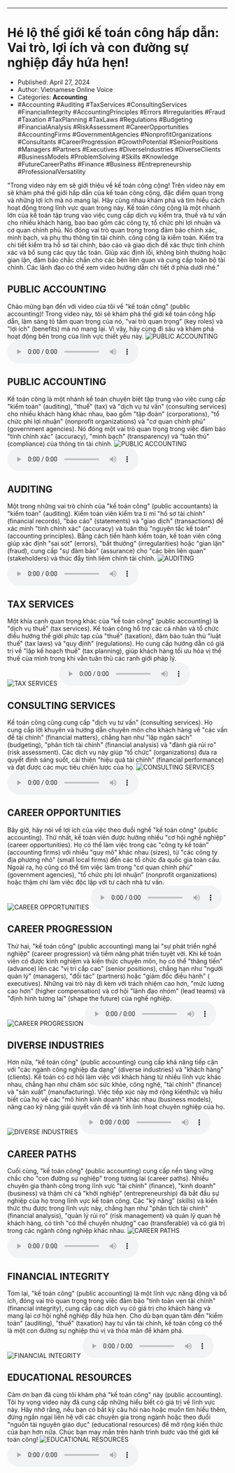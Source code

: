 
---

# Hé lộ thế giới kế toán công hấp dẫn: Vai trò, lợi ích và con đường sự nghiệp đầy hứa hẹn!

- Published: April 27, 2024
- Author: Vietnamese Online Voice
- Categories: **Accounting**
- #Accounting #Auditing #TaxServices #ConsultingServices #FinancialIntegrity #AccountingPrinciples #Errors #Irregularities #Fraud #Taxation #TaxPlanning #TaxLaws #Regulations #Budgeting #FinancialAnalysis #RiskAssessment #CareerOpportunities #AccountingFirms #GovernmentAgencies #NonprofitOrganizations #Consultants #CareerProgression #GrowthPotential #SeniorPositions #Managers #Partners #Executives #DiverseIndustries #DiverseClients #BusinessModels #ProblemSolving #Skills #Knowledge #FutureCareerPaths #Finance #Business #Entrepreneurship #ProfessionalVersatility

"Trong video này em sẽ giới thiệu về kế toán công cộng! Trên video này em sẽ khám phá thế giới hấp dẫn của kế toán công cộng, đặc điểm quan trọng và những lợi ích mà nó mang lại. Hãy cùng nhau khám phá và tìm hiểu cách hoạt động trong lĩnh vực quan trọng này. Kế toán công cộng là một nhánh lớn của kế toán tập trung vào việc cung cấp dịch vụ kiểm tra, thuế và tư vấn cho nhiều khách hàng, bao bao gồm các công ty, tổ chức phi lợi nhuận và cơ quan chính phủ. Nó đóng vai trò quan trọng trong đảm bảo chính xác, minh bạch, và phụ thu thông tin tài chính. công cộng là kiểm toán. Kiểm tra chi tiết kiểm tra hồ sơ tài chính, báo cáo và giao dịch để xác thực tính chính xác và bổ sung các quy tắc toán. Giúp xác định lỗi, không bình thường hoặc gian lận, đảm bảo chắc chắn cho các bên liên quan và cung cấp toàn bộ tài chính. Các lãnh đạo có thể xem video hướng dẫn chi tiết ở phía dưới nhé."


## PUBLIC ACCOUNTING

Chào mừng bạn đến với video của tôi về "kế toán công" (public accounting)! Trong video này, tôi sẽ khám phá thế giới kế toán công hấp dẫn, làm sáng tỏ tầm quan trọng của nó, "vai trò quan trọng" (key roles) và "lợi ích" (benefits) mà nó mang lại. Vì vậy, hãy cùng đi sâu và khám phá hoạt động bên trong của lĩnh vực thiết yếu này.
![PUBLIC ACCOUNTING](https://http-archiver-apis-production-80.schnworks.com/storage/images/transitions/2024-04-27/transition--12171438093-Montserrat-SemiBold-283593.jpg)
<audio controls>
    <source src="https://http-archiver-apis-production-80.schnworks.com/storage/audio/file-32601374016.mp3" type="audio/mpeg">
</audio>



## PUBLIC ACCOUNTING

Kế toán công là một nhánh kế toán chuyên biệt tập trung vào việc cung cấp "kiểm toán" (auditing), "thuế" (tax) và "dịch vụ tư vấn" (consulting services) cho nhiều khách hàng khác nhau, bao gồm "tập đoàn" (corporations), "tổ chức phi lợi nhuận" (nonprofit organizations) và "cơ quan chính phủ" (government agencies). Nó đóng một vai trò quan trọng trong việc đảm bảo "tính chính xác" (accuracy), "minh bạch" (transparency) và "tuân thủ" (compliance) của thông tin tài chính.
![PUBLIC ACCOUNTING](https://http-archiver-apis-production-80.schnworks.com/storage/images/transitions/2024-04-27/transition-34702605436-Montserrat-SemiBold-303F9F.jpg)
<audio controls>
    <source src="https://http-archiver-apis-production-80.schnworks.com/storage/audio/file-14981419308.mp3" type="audio/mpeg">
</audio>



## AUDITING

Một trong những vai trò chính của "kế toán công" (public accountants) là "kiểm toán" (auditing). Kiểm toán viên kiểm tra tỉ mỉ "hồ sơ tài chính" (financial records), "báo cáo" (statements) và "giao dịch" (transactions) để xác minh "tính chính xác" (accuracy) và tuân thủ "nguyên tắc kế toán" (accounting principles). Bằng cách tiến hành kiểm toán, kế toán viên công giúp xác định "sai sót" (errors), "bất thường" (irregularities) hoặc "gian lận" (fraud), cung cấp "sự đảm bảo" (assurance) cho "các bên liên quan" (stakeholders) và thúc đẩy tính liêm chính tài chính.
![AUDITING](https://http-archiver-apis-production-80.schnworks.com/storage/images/transitions/2024-04-27/transition-16147575570-Montserrat-Regular-1A237E.jpg)
<audio controls>
    <source src="https://http-archiver-apis-production-80.schnworks.com/storage/audio/file-5342756028.mp3" type="audio/mpeg">
</audio>



## TAX SERVICES

Một khía cạnh quan trọng khác của "kế toán công" (public accounting) là "dịch vụ thuế" (tax services). Kế toán công hỗ trợ các cá nhân và tổ chức điều hướng thế giới phức tạp của "thuế" (taxation), đảm bảo tuân thủ "luật thuế" (tax laws) và "quy định" (regulations). Họ cung cấp hướng dẫn có giá trị về "lập kế hoạch thuế" (tax planning), giúp khách hàng tối ưu hóa vị thế thuế của mình trong khi vẫn tuân thủ các ranh giới pháp lý.
![TAX SERVICES](https://http-archiver-apis-production-80.schnworks.com/storage/images/transitions/2024-04-27/transition-7053578382-Montserrat-Medium-4A148C.jpg)
<audio controls>
    <source src="https://http-archiver-apis-production-80.schnworks.com/storage/audio/file-28463259952.mp3" type="audio/mpeg">
</audio>



## CONSULTING SERVICES

Kế toán công cũng cung cấp "dịch vụ tư vấn" (consulting services). Họ cung cấp lời khuyên và hướng dẫn chuyên môn cho khách hàng về "các vấn đề tài chính" (financial matters), chẳng hạn như "lập ngân sách" (budgeting), "phân tích tài chính" (financial analysis) và "đánh giá rủi ro" (risk assessment). Các dịch vụ này giúp "tổ chức" (organizations) đưa ra quyết định sáng suốt, cải thiện "hiệu quả tài chính" (financial performance) và đạt được các mục tiêu chiến lược của họ.
![CONSULTING SERVICES](https://http-archiver-apis-production-80.schnworks.com/storage/images/transitions/2024-04-27/transition-20369350626-Montserrat-Regular-283593.jpg)
<audio controls>
    <source src="https://http-archiver-apis-production-80.schnworks.com/storage/audio/file-2328380845.mp3" type="audio/mpeg">
</audio>



## CAREER OPPORTUNITIES

Bây giờ, hãy nói về lợi ích của việc theo đuổi nghề "kế toán công" (public accounting). Thứ nhất, kế toán viên được hưởng nhiều "cơ hội nghề nghiệp" (career opportunities). Họ có thể làm việc trong các "công ty kế toán" (accounting firms) với nhiều "quy mô" khác nhau (sizes), từ "các công ty địa phương nhỏ" (small local firms) đến các tổ chức đa quốc gia toàn cầu. Ngoài ra, họ cũng có thể tìm việc làm trong "cơ quan chính phủ" (government agencies), "tổ chức phi lợi nhuận" (nonprofit organizations) hoặc thậm chí làm việc độc lập với tư cách nhà tư vấn.
![CAREER OPPORTUNITIES](https://http-archiver-apis-production-80.schnworks.com/storage/images/transitions/2024-04-27/transition-41487357630-Montserrat-SemiBold-1A237E.jpg)
<audio controls>
    <source src="https://http-archiver-apis-production-80.schnworks.com/storage/audio/file-26054585169.mp3" type="audio/mpeg">
</audio>



## CAREER PROGRESSION

Thứ hai, "kế toán công" (public accounting) mang lại "sự phát triển nghề nghiệp" (career progression) và tiềm năng phát triển tuyệt vời. Khi kế toán viên có được kinh nghiệm và kiến ​​thức chuyên môn, họ có thể "thăng tiến" (advance) lên các "vị trí cấp cao" (senior positions), chẳng hạn như "người quản lý" (managers), "đối tác" (partners) hoặc "giám đốc điều hành" ( executives). Những vai trò này đi kèm với trách nhiệm cao hơn, "mức lương cao hơn" (higher compensation) và cơ hội "lãnh đạo nhóm" (lead teams) và "định hình tương lai" (shape the future) của nghề nghiệp.
![CAREER PROGRESSION](https://http-archiver-apis-production-80.schnworks.com/storage/images/transitions/2024-04-27/transition--8691213313-Montserrat-Regular-1A237E.jpg)
<audio controls>
    <source src="https://http-archiver-apis-production-80.schnworks.com/storage/audio/file-16741514874.mp3" type="audio/mpeg">
</audio>



## DIVERSE INDUSTRIES

Hơn nữa, "kế toán công" (public accounting) cung cấp khả năng tiếp cận với "các ngành công nghiệp đa dạng" (diverse industries) và "khách hàng" (clients). Kế toán có cơ hội làm việc với khách hàng từ nhiều lĩnh vực khác nhau, chẳng hạn như chăm sóc sức khỏe, công nghệ, "tài chính" (finance) và "sản xuất" (manufacturing). Việc tiếp xúc này mở rộng kiến ​​thức và hiểu biết của họ về các "mô hình kinh doanh" khác nhau (business models), nâng cao kỹ năng giải quyết vấn đề và tính linh hoạt chuyên nghiệp của họ.
![DIVERSE INDUSTRIES](https://http-archiver-apis-production-80.schnworks.com/storage/images/transitions/2024-04-27/transition-3937244715-Montserrat-Regular-512DA8.jpg)
<audio controls>
    <source src="https://http-archiver-apis-production-80.schnworks.com/storage/audio/file-18423652385.mp3" type="audio/mpeg">
</audio>



## CAREER PATHS

Cuối cùng, "kế toán công" (public accounting) cung cấp nền tảng vững chắc cho "con đường sự nghiệp" trong tương lai (career paths). Nhiều chuyên gia thành công trong lĩnh vực "tài chính" (finance), "kinh doanh" (business) và thậm chí cả "khởi nghiệp" (entrepreneurship) đã bắt đầu sự nghiệp của họ trong lĩnh vực kế toán công. Các "kỹ năng" (skills) và kiến ​​thức thu được trong lĩnh vực này, chẳng hạn như "phân tích tài chính" (financial analysis), "quản lý rủi ro" (risk management) và quản lý quan hệ khách hàng, có tính "có thể chuyển nhượng" cao (transferable) và có giá trị trong các ngành công nghiệp khác nhau.
![CAREER PATHS](https://http-archiver-apis-production-80.schnworks.com/storage/images/transitions/2024-04-27/transition-7459673888-Montserrat-Bold-004895.jpg)
<audio controls>
    <source src="https://http-archiver-apis-production-80.schnworks.com/storage/audio/file-9430477979.mp3" type="audio/mpeg">
</audio>



## FINANCIAL INTEGRITY

Tóm lại, "kế toán công" (public accounting) là một lĩnh vực năng động và bổ ích, đóng vai trò quan trọng trong việc đảm bảo "tính toàn vẹn tài chính" (financial integrity), cung cấp các dịch vụ có giá trị cho khách hàng và mang lại cơ hội nghề nghiệp đầy hứa hẹn. Cho dù bạn quan tâm đến "kiểm toán" (auditing), "thuế" (taxation) hay tư vấn tài chính, kế toán công có thể là một con đường sự nghiệp thú vị và thỏa mãn để khám phá.
![FINANCIAL INTEGRITY](https://http-archiver-apis-production-80.schnworks.com/storage/images/transitions/2024-04-27/transition--12258271592-Montserrat-Bold-9C27B0.jpg)
<audio controls>
    <source src="https://http-archiver-apis-production-80.schnworks.com/storage/audio/file-12246439183.mp3" type="audio/mpeg">
</audio>



## EDUCATIONAL RESOURCES

Cảm ơn bạn đã cùng tôi khám phá "kế toán công" này (public accounting). Tôi hy vọng video này đã cung cấp những hiểu biết có giá trị về lĩnh vực này. Hãy nhớ rằng, nếu bạn có bất kỳ câu hỏi nào hoặc muốn tìm hiểu thêm, đừng ngần ngại liên hệ với các chuyên gia trong ngành hoặc theo đuổi "nguồn tài nguyên giáo dục" (educational resources) để mở rộng kiến ​​thức của bạn hơn nữa. Chúc bạn may mắn trên hành trình bước vào thế giới kế toán công!
![EDUCATIONAL RESOURCES](https://http-archiver-apis-production-80.schnworks.com/storage/images/transitions/2024-04-27/transition--7173284914-Montserrat-ExtraBold-512DA8.jpg)
<audio controls>
    <source src="https://http-archiver-apis-production-80.schnworks.com/storage/audio/file-11050492878.mp3" type="audio/mpeg">
</audio>

